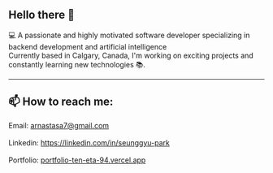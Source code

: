 ## Hello there 👋

💻 A passionate and highly motivated software developer specializing in backend development and artificial intelligence <br/>
Currently based in Calgary, Canada, I'm working on exciting projects and constantly learning new technologies 📚.<br/>

----------------
## 📫 How to reach me: <br/>
Email: arnastasa7@gmail.com <br/><br/>
Linkedin: https://linkedin.com/in/seunggyu-park   <br/><br/>
Portfolio: [portfolio-ten-eta-94.vercel.app ](https://portfolio-ten-eta-94.vercel.app/)

